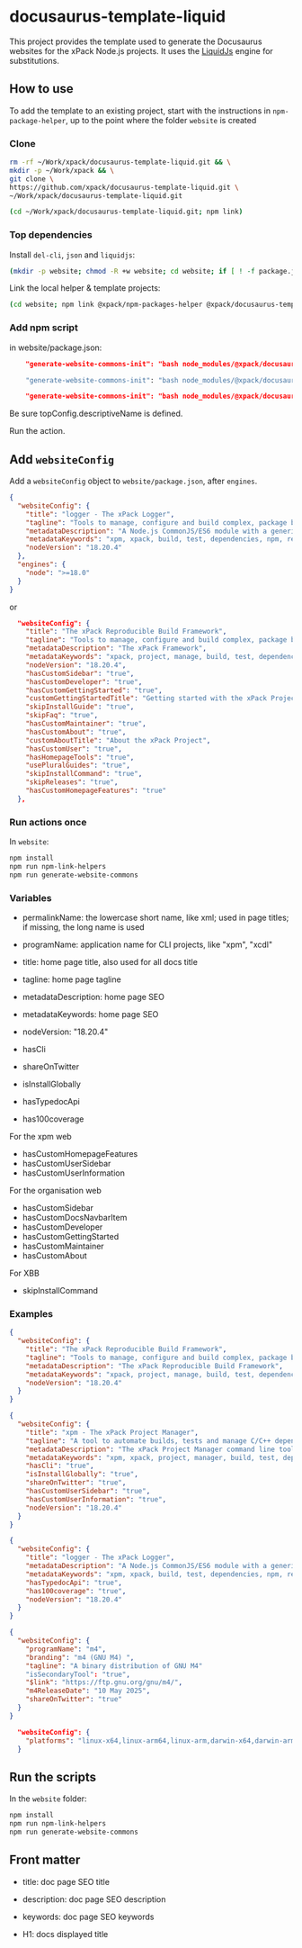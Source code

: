 # docusaurus-template-liquid

This project provides the template used to generate the Docusaurus
websites for the xPack Node.js projects. It uses the
[LiquidJs](https://liquidjs.com) engine for substitutions.

## How to use

To add the template to an existing project, start with the instructions in
`npm-package-helper`, up to the point where the folder `website` is
created

### Clone

```sh
rm -rf ~/Work/xpack/docusaurus-template-liquid.git && \
mkdir -p ~/Work/xpack && \
git clone \
https://github.com/xpack/docusaurus-template-liquid.git \
~/Work/xpack/docusaurus-template-liquid.git

(cd ~/Work/xpack/docusaurus-template-liquid.git; npm link)
```

### Top dependencies

Install `del-cli`, `json` and `liquidjs`:

```sh
(mkdir -p website; chmod -R +w website; cd website; if [ ! -f package.json ]; then; npm init --yes; fi; npm install del-cli json liquidjs --save-dev)
```

Link the local helper & template projects:

```sh
(cd website; npm link @xpack/npm-packages-helper @xpack/docusaurus-template-liquid)
```

### Add npm script

in website/package.json:

```json
    "generate-website-commons-init": "bash node_modules/@xpack/docusaurus-template-liquid/maintenance-scripts/generate-website-commons.sh --micro-os-plus --init",
```

```sh
    "generate-website-commons-init": "bash node_modules/@xpack/docusaurus-template-liquid/maintenance-scripts/generate-website-commons.sh --xpack --init",
```

```json
    "generate-website-commons-init": "bash node_modules/@xpack/docusaurus-template-liquid/maintenance-scripts/generate-website-commons.sh --xpack-dev-tools --dry-run",
```

Be sure topConfig.descriptiveName is defined.

Run the action.

## Add `websiteConfig`

Add a `websiteConfig` object to `website/package.json`, after `engines`.

```json
{
  "websiteConfig": {
    "title": "logger - The xPack Logger",
    "tagline": "Tools to manage, configure and build complex, package based, multi-target projects, in a reproducible way.",
    "metadataDescription": "A Node.js CommonJS/ES6 module with a generic console logger class",
    "metadataKeywords": "xpm, xpack, build, test, dependencies, npm, reproducibility",
    "nodeVersion": "18.20.4"
  },
  "engines": {
    "node": ">=18.0"
  }
}
```

or

```json
  "websiteConfig": {
    "title": "The xPack Reproducible Build Framework",
    "tagline": "Tools to manage, configure and build complex, package based, multi-target projects, in a reproducible way",
    "metadataDescription": "The xPack Framework",
    "metadataKeywords": "xpack, project, manage, build, test, dependencies, xpm, npm, reproducibility",
    "nodeVersion": "18.20.4",
    "hasCustomSidebar": "true",
    "hasCustomDeveloper": "true",
    "hasCustomGettingStarted": "true",
    "customGettingStartedTitle": "Getting started with the xPack Project",
    "skipInstallGuide": "true",
    "skipFaq": "true",
    "hasCustomMaintainer": "true",
    "hasCustomAbout": "true",
    "customAboutTitle": "About the xPack Project",
    "hasCustomUser": "true",
    "hasHomepageTools": "true",
    "usePluralGuides": "true",
    "skipInstallCommand": "true",
    "skipReleases": "true",
    "hasCustomHomepageFeatures": "true"
  },
```

### Run actions once

In `website`:

```sh
npm install
npm run npm-link-helpers
npm run generate-website-commons
```

### Variables

- permalinkName: the lowercase short name, like xml; used in page titles;
if missing, the long name is used
- programName: application name for CLI projects, like "xpm", "xcdl"
- title: home page title, also used for all docs title
- tagline: home page tagline
- metadataDescription: home page SEO
- metadataKeywords: home page SEO

- nodeVersion: "18.20.4"

- hasCli
- shareOnTwitter
- isInstallGlobally
- hasTypedocApi
- has100coverage

For the xpm web

- hasCustomHomepageFeatures
- hasCustomUserSidebar
- hasCustomUserInformation

For the organisation web

- hasCustomSidebar
- hasCustomDocsNavbarItem
- hasCustomDeveloper
- hasCustomGettingStarted
- hasCustomMaintainer
- hasCustomAbout

For XBB

- skipInstallCommand


### Examples

```json
{
  "websiteConfig": {
    "title": "The xPack Reproducible Build Framework",
    "tagline": "Tools to manage, configure and build complex, package based, multi-target projects, in a reproducible way.",
    "metadataDescription": "The xPack Reproducible Build Framework",
    "metadataKeywords": "xpack, project, manage, build, test, dependencies, xpm, npm, reproducibility",
    "nodeVersion": "18.20.4"
  }
}
```

```json
{
  "websiteConfig": {
    "title": "xpm - The xPack Project Manager",
    "tagline": "A tool to automate builds, tests and manage C/C++ dependencies, inspired by npm",
    "metadataDescription": "The xPack Project Manager command line tool",
    "metadataKeywords": "xpm, xpack, project, manager, build, test, dependencies, npm, reproducibility",
    "hasCli": "true",
    "isInstallGlobally": "true",
    "shareOnTwitter": "true",
    "hasCustomUserSidebar": "true",
    "hasCustomUserInformation": "true",
    "nodeVersion": "18.20.4"
  }
}
```

```json
{
  "websiteConfig": {
    "title": "logger - The xPack Logger",
    "metadataDescription": "A Node.js CommonJS/ES6 module with a generic console logger class",
    "metadataKeywords": "xpm, xpack, build, test, dependencies, npm, reproducibility",
    "hasTypedocApi": "true",
    "has100coverage": "true",
    "nodeVersion": "18.20.4"
  }
}
```

```json
{
  "websiteConfig": {
    "programName": "m4",
    "branding": "m4 (GNU M4) ",
    "tagline": "A binary distribution of GNU M4"
    "isSecondaryTool": "true",
    "$link": "https://ftp.gnu.org/gnu/m4/",
    "m4ReleaseDate": "10 May 2025",
    "shareOnTwitter": "true"
  }
}
```

```json
  "websiteConfig": {
    "platforms": "linux-x64,linux-arm64,linux-arm,darwin-x64,darwin-arm64"
  }
```

## Run the scripts

In the `website` folder:

```sh
npm install
npm run npm-link-helpers
npm run generate-website-commons
```

## Front matter

- title: doc page SEO title
- description: doc page SEO description
- keywords: doc page SEO keywords

- H1: docs displayed title
